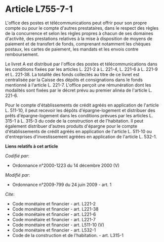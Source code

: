 # Article L755-7-1

L'office des postes et télécommunications peut offrir pour son propre compte ou pour le compte d'autres prestataires, dans le
respect des règles de la concurrence et selon les règles propres à chacun de ses domaines d'activité, des prestations
relatives à la mise à disposition de moyens de paiement et de transfert de fonds, comprenant notamment les chèques postaux,
les cartes de paiement, les mandats et les envois contre remboursement. 

Le livret A est distribué par l'office des postes et télécommunications dans les conditions fixées par les articles L. 221-2
à L. 221-4, 
L. 221-6 à L. 221-9 et L. 221-38. La totalité des fonds collectés au titre de ce livret est centralisée par la Caisse des
dépôts et consignations dans le fonds mentionné à l'article L. 221-7. L'office perçoit une rémunération dont les modalités
sont fixées par le décret prévu au premier alinéa de l'article L. 221-6. 

Pour le compte d'établissements de crédit agréés en application de l'article L. 511-10, il peut recevoir les dépôts
d'épargne-logement et distribuer des prêts d'épargne-logement dans les conditions prévues par les articles L. 315-1 à L.
315-3 du code de la construction et de l'habitation. Il peut également distribuer d'autres produits d'épargne pour le compte
d'établissements de crédit agréés en application de l'article L. 511-10 ou d'entreprises d'investissement agréées en
application de l'article L. 532-1.

**Liens relatifs à cet article**

_Codifié par_:

  - Ordonnance n°2000-1223 du 14 décembre 2000 (V)

_Modifié par_:

  - Ordonnance n°2009-799 du 24 juin 2009 - art. 1

_Cite_:

  - Code monétaire et financier - art. L221-2
  - Code monétaire et financier - art. L221-38
  - Code monétaire et financier - art. L221-6
  - Code monétaire et financier - art. L221-7
  - Code monétaire et financier - art. L511-10 (V)
  - Code monétaire et financier - art. L532-1
  - Code de la construction et de l'habitation. - art. L315-1
